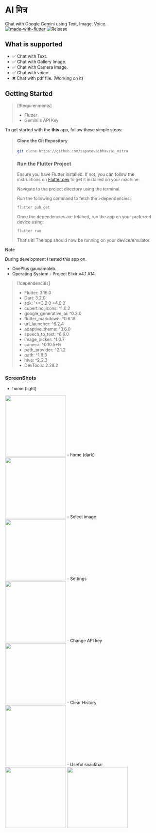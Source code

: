 # AI मित्र

Chat with Google Gemini using Text, Image, Voice. <br>
[![made-with-flutter](https://img.shields.io/badge/Made%20with-Flutter-1f425f.svg)](https://flutter.dev/) ![Release](https://img.shields.io/github/v/release/sapatevaibhav/ai_mitra)  <br>

## What is supported

- ✅ Chat with Text.
- ✅ Chat with Gallery Image.
- ✅ Chat with Camera Image.
- ✅ Chat with voice.
- ❌ Chat with pdf file. (Working on it)

## Getting Started

> [!Requirenments]
> - Flutter 
> - Gemini's API Key


To get started with the **this** app, follow these simple steps:

> #### Clone the Git Repository
>
> ```bash
> git clone https://github.com/sapatevaibhav/ai_mitra
> ```

> ### Run the Flutter Project
>
>Ensure you have Flutter installed. If not, you can follow the instructions on [Flutter.dev](https://flutter.dev/) to get it installed on your machine.
>
>Navigate to the project directory using the terminal.
>
>Run the following command to fetch the >dependencies:
>```bash 
>flutter pub get
>```
>Once the dependencies are fetched, run the app on your preferred device using:
>```bash
>flutter run
>```
>That's it! The app should now be running on your device/emulator.


> [!Note] 
> During development I tested this app on.
> * OnePlus gaucamoleb.
> * Operating System - Project Elixir v4.1 A14.


> [!dependencies]
>- Flutter: 3.16.0
>- Dart: 3.2.0
>- sdk: '>=3.2.0 <4.0.0'
>- cupertino_icons: ^1.0.2
>- google_generative_ai: ^0.2.0
>- flutter_markdown: ^0.6.19
>- url_launcher: ^6.2.4
>- adaptive_theme: ^3.6.0
>- speech_to_text: ^6.6.0
>- image_picker: ^1.0.7
>- camera: ^0.10.5+9
>- path_provider: ^2.1.2
>- path: ^1.8.3
>- hive: ^2.2.3
>- DevTools: 2.28.2

### ScreenShots
- home (light)<br>
<img src="Screenshots/01.png" width=200>
- home (dark)<br>
<img src="Screenshots/02.png" width=200>
- Select image<br>
<img src="Screenshots/03.png" width=200>
- Settings<br>
<img src="Screenshots/04.png" width=200>
- Change API key<br>
<img src="Screenshots/05.png" width=200>
- Clear History<br>
<img src="Screenshots/06.png" width=200>
- Useful snackbar<br>
<img src="Screenshots/07.png" width=200>  <img src="Screenshots/08.png" width=200>